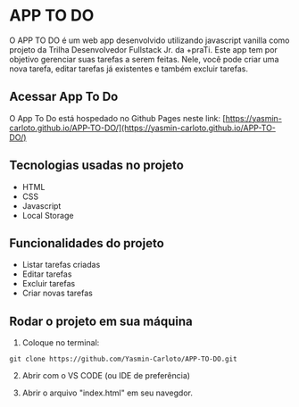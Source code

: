 # APP TO DO

O APP TO DO é um web app desenvolvido utilizando javascript vanilla como projeto da Trilha Desenvolvedor Fullstack Jr. da +praTi. 
Este app tem por objetivo gerenciar suas tarefas a serem feitas. Nele, você pode criar uma nova tarefa, editar tarefas já existentes e também excluir tarefas.

## Acessar App To Do
O App To Do está hospedado no Github Pages neste link: [https://yasmin-carloto.github.io/APP-TO-DO/](https://yasmin-carloto.github.io/APP-TO-DO/)

## Tecnologias usadas no projeto
* HTML 
* CSS
* Javascript
* Local Storage

## Funcionalidades do projeto
* Listar tarefas criadas
* Editar tarefas
* Excluir tarefas
* Criar novas tarefas

## Rodar o projeto em sua máquina

1. Coloque no terminal:
```
git clone https://github.com/Yasmin-Carloto/APP-TO-DO.git
```

2. Abrir com o VS CODE (ou IDE de preferência)

3. Abrir o arquivo "index.html" em seu navegdor.